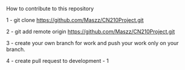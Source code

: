 How to contribute to this repository

1 - git clone https://github.com/Maszz/CN210Project.git

2 - git add remote origin https://github.com/Maszz/CN210Project.git

3 - create your own branch for work and push your work only on your branch.

4 - create pull request to development - 1
